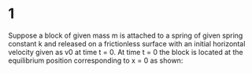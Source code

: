 # 1

Suppose a block of given mass m is attached to a spring of given spring constant k and released on a frictionless surface with an initial horizontal velocity given as v0 at time t = 0. At time t = 0 the block is located at the equilibrium position corresponding to x = 0 as shown: